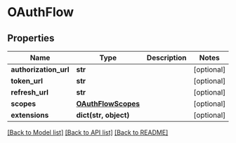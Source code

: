 # OAuthFlow

## Properties
Name | Type | Description | Notes
------------ | ------------- | ------------- | -------------
**authorization_url** | **str** |  | [optional] 
**token_url** | **str** |  | [optional] 
**refresh_url** | **str** |  | [optional] 
**scopes** | [**OAuthFlowScopes**](OAuthFlowScopes.md) |  | [optional] 
**extensions** | **dict(str, object)** |  | [optional] 

[[Back to Model list]](../README.md#documentation-for-models) [[Back to API list]](../README.md#documentation-for-api-endpoints) [[Back to README]](../README.md)


